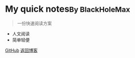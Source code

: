 <!-- _coverpage.md -->

# My quick notes<small>By BlackHoleMax</small>

> 一份快速阅读方案

- 人文阅读
- 简单轻便  

[GitHub](https://github.com/BlackHoleMax/Notes)
[返回博客](https://blackholemax.github.io/)
